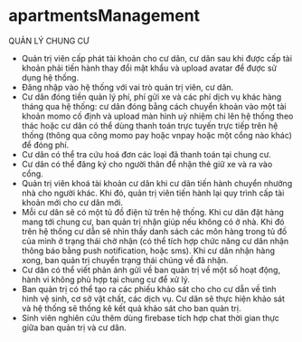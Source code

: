 # apartmentsManagement
QUẢN LÝ CHUNG CƯ
- Quản trị viên cấp phát tài khoản cho cư dân, cư dân sau khi được cấp tài khoản phải 
tiến hành thay đổi mật khẩu và upload avatar để được sử dụng hệ thống. 
- Đăng nhập vào hệ thống với vai trò quản trị viên, cư dân.
- Cư dân đóng tiền quản lý phí, phí gửi xe và các phí dịch vụ khác hàng tháng qua hệ
thống: cư dân đóng bằng cách chuyển khoản vào một tài khoản momo cố định và 
upload màn hình uỷ nhiệm chi lên hệ thống theo thác hoặc cư dân có thể dùng thanh 
toán trực tuyến trực tiếp trên hệ thống (thông qua công momo pay hoặc vnpay hoặc 
một cổng nào khác) để đóng phí. 
- Cư dân có thể tra cứu hoá đơn các loại đã thanh toán tại chung cư. 
- Cư dân có thể đăng ký cho người thân để nhận thẻ giữ xe và ra vào cổng. 
- Quản trị viên khoá tài khoản cư dân khi cư dân tiến hành chuyển nhưởng nhà cho người 
khác. Khi đó, quản trị viên tiến hành lại quy trình cấp tài khoản mới cho cư dân mới.
- Mỗi cư dân sẽ có một tủ đồ điện tử trên hệ thống. Khi cư dân đặt hàng mang tới chung 
cư, ban quản trị nhận giúp nếu không có ở nhà. Khi đó trên hệ thống cư dẫn sẽ nhìn 
thấy danh sách các môn hàng trong tủ đồ của mình ở trạng thái chờ nhận (có thể tích 
hợp chức năng cư dân nhận thông báo bằng push notification, hoặc sms). Khi cư dân 
nhận hàng xong, ban quản trị chuyển trạng thái chúng về đã nhận. 
- Cư dân có thể viết phản ánh gửi về ban quản trị về một số hoạt động, hành vi không 
phù hợp tại chung cư để xử lý.
- Ban quản trị có thể tạo ra các phiếu khảo sát cho cho cư dẫn về tình hình vệ sinh, cơ 
sở vật chất, các dịch vụ. Cư dân sẽ thực hiện khảo sát và hệ thống sẽ thống kê kết quả
khảo sát cho ban quản trị.
- Sinh viên nghiên cứu thêm dùng firebase tích hợp chat thời gian thực giữa ban quản 
trị và cư dân.
